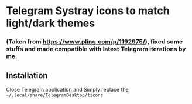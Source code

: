 # Telegram Systray icons to match light/dark themes
### (Taken from https://www.pling.com/p/1192975/), fixed some stuffs and made compatible with latest Telegram iterations by me. 

## Installation
Close Telegram application and Simply replace the  ```~/.local/share/TelegramDesktop/ticons```
